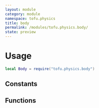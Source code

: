 ```yaml
---
layout: module
category: module
namespace: tofu.physics
title: body
permalink: /modules/tofu.physics.body/
state: preview
---
```

# Usage

```lua
local Body = require("tofu.physics.body")
```

## Constants

## Functions
